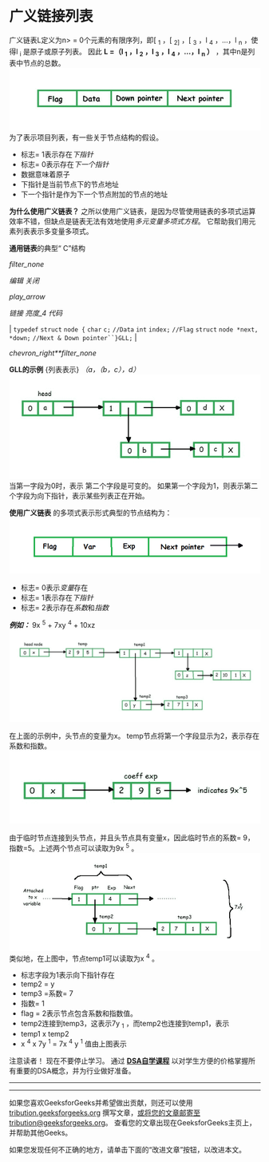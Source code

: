 # 广义链接列表

广义链表L定义为n> = 0个元素的有限序列，即[ <sub>1</sub> ，[ <sub>2]</sub> ，[ <sub>3</sub> ，l <sub>4</sub> ，…，l <sub>n</sub> ，使得l <sub>i</sub> 是原子或原子列表。 因此
**L =（l <sub>1</sub> ，l <sub>2</sub> ，l <sub>3</sub> ，l <sub>4</sub> ，…，l <sub>n</sub> ）**
，其中n是列表中节点的总数。
![](img/791b25086c8a255668b749cfe678d8db.png)
为了表示项目列表，有一些关于节点结构的假设。

*   标志= 1表示存在*下指针*
*   标志= 0表示存在*下一个指针*
*   数据意味着原子
*   下指针是当前节点下的节点地址
*   下一个指针是作为下一个节点附加的节点的地址

**为什么使用广义链表？**
之所以使用广义链表，是因为尽管使用链表的多项式运算效率不错，但缺点是链表无法有效地使用*多元变量多项式方程*。 它帮助我们用元素列表表示多变量多项式。

**通用链表**的典型“ C”结构

*filter_none*

*编辑*
*关闭*

*play_arrow*

*链接*
*亮度_4*
*代码*

| `typedef` `struct` `node {` `char` `c;` `//Data` `int` `index;` `//Flag` `struct` `node *next, *down;` `//Next & Down pointer``}GLL;` |

*chevron_right**filter_none*

**GLL的示例** {列表表示}
*（a，（b，c），d）*
![](img/f06d1052afeca25d6f694deb93038e59.png)
当第一字段为0时，表示 第二个字段是可变的。 如果第一个字段为1，则表示第二个字段为向下指针，表示某些列表正在开始。

**使用广义链表**
的多项式表示形式典型的节点结构为：
![](img/80c740a0bdf2dee04b8bbb9f55d2e20d.png)

*   标志= 0表示*变量*存在
*   标志= 1表示存在*下指针*
*   标志= 2表示存在*系数*和*指数*

***例如：***
9x <sup>5</sup> + 7xy <sup>4</sup> + 10xz
![](img/ccc9af1cf17a34bd12962a31deab757b.png)

在上面的示例中，头节点的变量为x。 temp节点将第一个字段显示为2，表示存在系数和指数。
![](img/e92d88bd318dfb248401c9a7f06fc30a.png)

由于临时节点连接到头节点，并且头节点具有变量x，因此临时节点的系数= 9，指数=5。上述两个节点可以读取为9x <sup>5</sup> 。
![](img/d8d96767a4428a23cf730df5298228aa.png)
类似地，在上图中，节点temp1可以读取为x <sup>4</sup> 。

*   标志字段为1表示向下指针存在
*   temp2 = y
*   temp3 =系数= 7
*   指数= 1
*   flag = 2表示节点包含系数和指数值。
*   temp2连接到temp3，这表示7y <sub>1</sub> ，而temp2也连接到temp1，表示
*   temp1 x temp2
*   x <sup>4</sup> x 7y <sup>1</sup> = 7x <sup>4</sup> y <sup>1</sup> 值由上图表示

注意读者！ 现在不要停止学习。 通过 [**DSA自学课程**](https://practice.geeksforgeeks.org/courses/dsa-self-paced?utm_source=geeksforgeeks&utm_medium=article&utm_campaign=gfg_article_dsa_content_bottom) 以对学生方便的价格掌握所有重要的DSA概念，并为行业做好准备。

* * *

* * *

如果您喜欢GeeksforGeeks并希望做出贡献，则还可以使用 [tribution.geeksforgeeks.org](https://contribute.geeksforgeeks.org/) 撰写文章，或将您的文章邮寄至tribution@geeksforgeeks.org。 查看您的文章出现在GeeksforGeeks主页上，并帮助其他Geeks。

如果您发现任何不正确的地方，请单击下面的“改进文章”按钮，以改进本文。